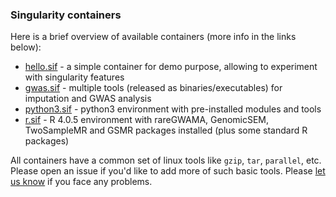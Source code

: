 ### Singularity containers

Here is a brief overview of available containers (more info in the links below):

* [hello.sif](https://github.com/comorment/containers/blob/main/docs/singularity/hello.md) - a simple container for demo purpose, allowing to experiment with singularity features
* [gwas.sif](https://github.com/comorment/containers/blob/main/docs/singularity/gwas.md) - multiple tools (released as binaries/executables) for imputation and GWAS analysis
* [python3.sif](https://github.com/comorment/containers/blob/main/docs/singularity/python3.md) - python3 environment with pre-installed modules and tools
* [r.sif](https://github.com/comorment/containers/blob/main/docs/singularity/r.md) - R 4.0.5 environment with rareGWAMA, GenomicSEM, TwoSampleMR and GSMR packages installed (plus some standard R packages)

All containers have a common set of linux tools like ``gzip``, ``tar``, ``parallel``, etc.
Please open an issue if you'd like to add more of such basic tools.
Please [let us know](https://github.com/comorment/containers/issues/new) if you face any problems.
